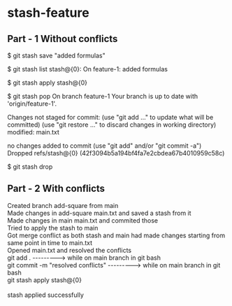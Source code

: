 # stash-feature

## Part - 1 Without conflicts
$ git stash save "added formulas"

$ git stash list
stash@{0}: On feature-1: added formulas

$ git stash apply stash@{0}

$ git stash pop
On branch feature-1
Your branch is up to date with 'origin/feature-1'.

Changes not staged for commit:
  (use "git add <file>..." to update what will be committed)
  (use "git restore <file>..." to discard changes in working directory)
        modified:   main.txt

no changes added to commit (use "git add" and/or "git commit -a")
Dropped refs/stash@{0} (42f3094b5a194bf4fa7e2cbdea67b4010959c58c)

$ git stash drop

## Part - 2 With conflicts

Created branch add-square from main <br>
Made changes in add-square main.txt and saved a stash from it <br>
Made changes in main main.txt and commited those <br>
Tried to apply the stash to main <br>
Got merge conflict as both stash and main had made changes starting from same point in time to main.txt <br>
Opened main.txt and resolved the conflicts <br>
git add .           ---------> while on main branch in git bash <br>
git commit -m "resolved conflicts"           ---------> while on main branch in git bash <br>
git stash apply stash@{0} <br>
<br>
stash applied successfully
